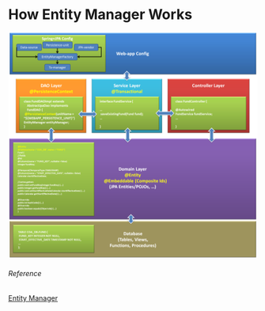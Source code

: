 
# How Entity Manager Works

![Entity Manager](img/img.png)

###### Reference
[Entity Manager](https://developer.ucsd.edu/develop/data-layer/jpa/entity-management.html)


